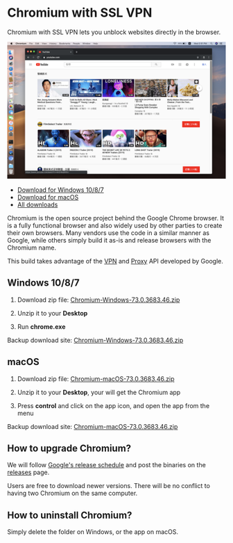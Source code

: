 # Chromium with SSL VPN

Chromium with SSL VPN lets you unblock websites directly in the browser.

![](screenshot.png)

* [Download for Windows 10/8/7](#windows-1087)
* [Download for macOS](#macos)
* [All downloads](https://github.com/jjqqkk/chromium/releases)

Chromium is the open source project behind the Google Chrome browser. It is a fully functional browser and also widely used by other parties to create their own browsers. Many vendors use the code in a similar manner as Google, while others simply build it as-is and release browsers with the Chromium name.

This build takes advantage of the [VPN](https://developer.chrome.com/extensions/vpnProvider) and [Proxy](https://developer.chrome.com/extensions/proxy) API developed by Google. 

## Windows 10/8/7

1. Download zip file: [Chromium-Windows-73.0.3683.46.zip](https://github.com/jjqqkk/chromium/releases/download/73.0.3683.46/Chromium-Windows-73.0.3683.46.zip)

2. Unzip it to your **Desktop**

3. Run **chrome.exe**

Backup download site: [Chromium-Windows-73.0.3683.46.zip](http://167.99.163.129/Chromium-Windows-73.0.3683.46.zip)

## macOS

1. Download zip file: [Chromium-macOS-73.0.3683.46.zip](https://github.com/jjqqkk/chromium/releases/download/73.0.3683.46/Chromium-macOS-73.0.3683.46.zip)

2. Unzip it to your **Desktop**, your will get the Chromium app

3. Press **control** and click on the app icon, and open the app from the menu

Backup download site: [Chromium-macOS-73.0.3683.46.zip](http://167.99.163.129/Chromium-macOS-73.0.3683.46.zip)

## How to upgrade Chromium?

We will follow [Google's release schedule](https://chromiumdash.appspot.com/schedule) and post the binaries on the [releases](https://github.com/jjqqkk/chromium/releases) page.

Users are free to download newer versions. There will be no conflict to having two Chromium on the same computer.

## How to uninstall Chromium?

Simply delete the folder on Windows, or the app on macOS.
